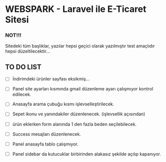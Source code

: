 <h1>WEBSPARK - Laravel ile E-Ticaret Sitesi</h1>

### NOT!!!
Sitedeki tüm başlıklar, yazılar hepsi geçici olarak yazılmıştır test amaçlıdır hepsi düzeltilecektir...

## TO DO LIST

 - [ ] İndirimdeki ürünler sayfası eksikmiş...

 - [ ] Panel site ayarları kısmında gmail düzenleme ayarı çalışmıyor kontrol edilecek.

 - [ ] Anasayfa arama çubuğu kısmı işlevselleştirilecek.

 - [ ] Sepet ikonu ve yanındakiler düzenlenecek. (işlevsellik açısından)

 - [ ] ürün eklerken form alanında 1 den fazla beden seçilebilecek.

 - [ ] Success mesajları düzenlenecek.

 - [ ] Panel anasayfa tablo çalışmıyor.

 - [ ] Panel sidebar da kutucuklar birbirinden alakasız şekilde açılıp kapanıyor.
